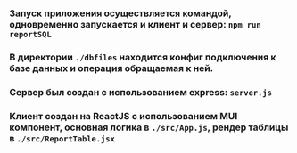 ### Запуск приложения осуществляется командой, одновременно запускается и клиент и сервер: `npm run reportSQL`

### В директории `./dbfiles` находится конфиг подключения к базе данных и операция обращаемая к ней.

### Сервер был создан с использованием express: `server.js`

### Клиент создан на ReactJS с использованием MUI компонент, основная логика в `./src/App.js`, рендер таблицы в `./src/ReportTable.jsx` 